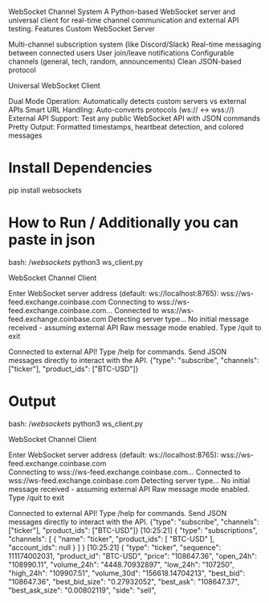 WebSocket Channel System
A Python-based WebSocket server and universal client for real-time channel communication and external API testing.
Features
Custom WebSocket Server

Multi-channel subscription system (like Discord/Slack)
Real-time messaging between connected users
User join/leave notifications
Configurable channels (general, tech, random, announcements)
Clean JSON-based protocol

Universal WebSocket Client

Dual Mode Operation: Automatically detects custom servers vs external APIs
Smart URL Handling: Auto-converts protocols (ws:// ↔ wss://)
External API Support: Test any public WebSocket API with JSON commands
Pretty Output: Formatted timestamps, heartbeat detection, and colored messages

# Install Dependencies

pip install websockets

# How to Run / Additionally you can paste in json

bash$:~/websockets$ python3 ws_client.py 

WebSocket Channel Client

Enter WebSocket server address (default: ws://localhost:8765): wss://ws-feed.exchange.coinbase.com 
Connecting to wss://ws-feed.exchange.coinbase.com...
Connected to wss://ws-feed.exchange.coinbase.com
Detecting server type...
No initial message received - assuming external API
Raw message mode enabled. Type /quit to exit

Connected to external API! Type /help for commands.
Send JSON messages directly to interact with the API.
{"type": "subscribe", "channels": ["ticker"], "product_ids": ["BTC-USD"]}


# Output

bash$:~/websockets$ python3 ws_client.py 

WebSocket Channel Client

Enter WebSocket server address (default: ws://localhost:8765):  wss://ws-feed.exchange.coinbase.com  
Connecting to wss://ws-feed.exchange.coinbase.com...
Connected to wss://ws-feed.exchange.coinbase.com
Detecting server type...
No initial message received - assuming external API
Raw message mode enabled. Type /quit to exit

Connected to external API! Type /help for commands.
Send JSON messages directly to interact with the API.
{"type": "subscribe", "channels": ["ticker"], "product_ids": ["BTC-USD"]}
[10:25:21] {
  "type": "subscriptions",
  "channels": [
    {
      "name": "ticker",
      "product_ids": [
        "BTC-USD"
      ],
      "account_ids": null
    }
  ]
}
[10:25:21] {
  "type": "ticker",
  "sequence": 111174002031,
  "product_id": "BTC-USD",
  "price": "108647.36",
  "open_24h": "108990.11",
  "volume_24h": "4448.70932897",
  "low_24h": "107250",
  "high_24h": "109907.51",
  "volume_30d": "156618.14704213",
  "best_bid": "108647.36",
  "best_bid_size": "0.27932052",
  "best_ask": "108647.37",
  "best_ask_size": "0.00802119",
  "side": "sell",

